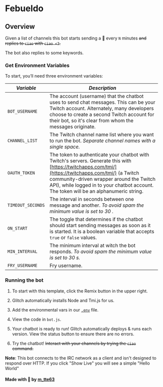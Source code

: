 # Febueldo

## Overview

Given a list of channels this bot starts sending a :purple_heart: every `N` minutes ~~and replies to `ciao` with `ciao <3`.~~

The bot also replies to some keywords.

### Get Environment Variables

To start, you’ll need three environment variables:

| _Variable_        | _Description_                                                                                                                                                                                                                                                                             |
| ----------------- | ----------------------------------------------------------------------------------------------------------------------------------------------------------------------------------------------------------------------------------------------------------------------------------------- |
| `BOT_USERNAME`    | The account (username) that the chatbot uses to send chat messages. This can be your Twitch account. Alternately, many developers choose to create a second Twitch account for their bot, so it's clear from whom the messages originate.                                                 |
| `CHANNEL_LIST`    | The Twitch channel name list where you want to run the bot. _Separate channel names with a single space._                                                                                                                                                                                 |
| `OAUTH_TOKEN`     | The token to authenticate your chatbot with Twitch's servers. Generate this with [https://twitchapps.com/tmi/](https://twitchapps.com/tmi/) (a Twitch community-driven wrapper around the Twitch API), while logged in to your chatbot account. The token will be an alphanumeric string. |
| `TIMEOUT_SECONDS` | The interval in seconds between one message and another. _To avoid spam the minimum value is set to 30 ._                                                                                                                                                                                 |
| `ON_START`        | The toggle that determines if the chatbot should start sending messages as soon as it is started. It is a boolean variable that accepts `true` or `false` values.                                                                                                                         |
| `MIN_INTERVAL`    | The minimum interval at witch the bot responds. _To avoid spam the minimum value is set to 30 s._                                                                                                                                                                                         |
| `FRY_USERNAME`    | Fry username.                                                                                                                                                                                                                                                                             |

### Running the bot

1. To start with this template, click the Remix button in the upper right.

2. Glitch automatically installs Node and Tmi.js for us.

3. Add the environmental vars in our [`.env`](https://glitch.com/edit/#!/febueldo?path=.env:1:0) file.

4. View the code in `bot.js`.

5. Your chatbot is ready to run! Glitch automatically deploys & runs each version. View the status button to ensure there are no errors.

6. Try the chatbot! ~~Interact with your channels by trying the `ciao` command.~~

**Note**: This bot connects to the IRC network as a client and isn't designed to respond over HTTP. If you click "Show Live" you will see a simple "Hello World"

#### Made with :purple_heart: by [m_tte63](https://twitch.tv/m_tte63/)
